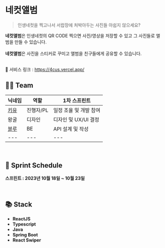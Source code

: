 # 네컷앨범

> 인생네컷을 찍고나서 서랍장에 처박아두는 사진들 아쉽지 않으세요?

**네컷앨범**은 인생네컷의 QR CODE 찍으면 사진/영상을 저장할 수 있고 그 사진들로 앨범을 만들 수 있습니다. <br/><br/>
**네컷앨범**은 사진을 스티커로 꾸미고 앨범을 친구들에게 공유할 수 있습니다. <br/><br/>

🔗 서비스 링크 : https://4cus.vercel.app/

## 🤼‍♂️ Team

| 닉네임 | 역할 | 1차 스프린트 
| --- | --- | --- 
| [키유](https://github.com/hyunjoogo) | 진행자/PL | 일정 조율 및 개발 참여 
| 왕굴 | 디자인 |  디자인 및 UX/UI 결정
| [블루](https://github.com/lynnday36) | BE | API 설계 및 작성 
| --- | --- | --- 

</br>

## 📆 Sprint Schedule

**스프린트 : 2023년 10월 18일 ~ 10월 23일**

</br>

## 📚 Stack

- **ReactJS**
- **Typescript**
- **Java**
- **Spring Boot**
- **React Swiper**
</br>

